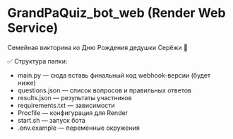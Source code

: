 # GrandPaQuiz_bot_web (Render Web Service)
Семейная викторина ко Дню Рождения дедушки Серёжи 🎂

✅ Структура папки:
- main.py — сюда вставь финальный код webhook-версии (будет ниже)
- questions.json — список вопросов и правильных ответов
- results.json — результаты участников
- requirements.txt — зависимости
- Procfile — конфигурация для Render
- start.sh — запуск бота
- .env.example — переменные окружения
